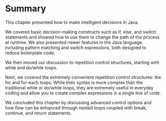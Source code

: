 # Summary

This chapter presented how to make intelligent decisions in Java.

We covered basic decision-making constructs such as if, else, and switch statements and showed how to use them to
change the path of the process at runtime. We also presented newer features in the Java language, including pattern
matching and switch expressions, both designed to reduce boilerplate code.

We then moved our discussion to repetition control structures, starting with while and do/while loops.

Next, we covered the extremely convenient repetition control structures: the for and for-each loops. While their syntax
is more complex than the traditional while or do/while loops, they are extremely useful in everyday coding and allow you
to create complex expressions in a single line of code.

We concluded this chapter by discussing advanced control options and how flow can be enhanced through nested loops
coupled with break, continue, and return statements. 
